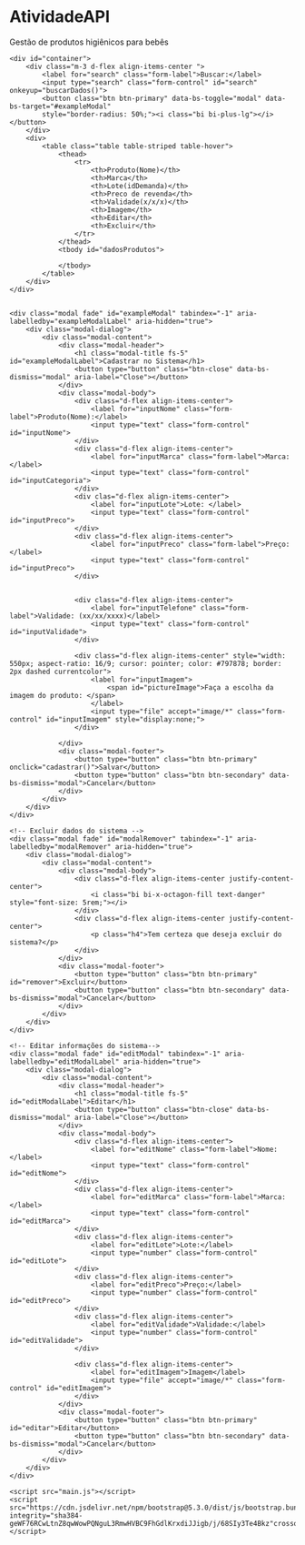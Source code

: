 # AtividadeAPI
<!DOCTYPE html>
<html lang="pt-br">
<head>
    <meta charset="UTF-8">
    <meta name="viewport" content="width=device-width, initial-scale=1.0">
    <title>Gestão de produtos higiênicos para bebês</title>
    <link href="https://cdn.jsdelivr.net/npm/bootstrap@5.3.0/dist/css/bootstrap.min.css" rel="stylesheet" integrity="sha384-9ndCyUaIbzAi2FUVXJi0CjmCapSmO7SnpJef0486qhLnuZ2cdeRhO02iuK6FUUVM" crossorigin="anonymous">
    <link rel="stylesheet" href="https://cdn.jsdelivr.net/npm/bootstrap-icons@1.10.5/font/bootstrap-icons.css">
</head>

<body>
    <nav class="navbar bg-primary">
        <div class="container-fluid">
            <span class="navbar-brand mb-0 h1">Gestão de produtos higiênicos para bebês</span>
        </div>
    </nav>

    <div id="container">
        <div class="m-3 d-flex align-items-center ">
            <label for="search" class="form-label">Buscar:</label>
            <input type="search" class="form-control" id="search" onkeyup="buscarDados()">
            <button class="btn btn-primary" data-bs-toggle="modal" data-bs-target="#exampleModal"
            style="border-radius: 50%;"><i class="bi bi-plus-lg"></i></button>
        </div>
        <div>
            <table class="table table-striped table-hover">
                <thead>
                    <tr>
                        <th>Produto(Nome)</th>
                        <th>Marca</th>
                        <th>Lote(idDemanda)</th>
                        <th>Preco de revenda</th>
                        <th>Validade(x/x/x)</th>
                        <th>Imagem</th>
                        <th>Editar</th>
                        <th>Excluir</th>
                    </tr>
                </thead>
                <tbody id="dadosProdutos">

                </tbody>
            </table>
        </div>
    </div>
    

    <div class="modal fade" id="exampleModal" tabindex="-1" aria-labelledby="exampleModalLabel" aria-hidden="true">
        <div class="modal-dialog">
            <div class="modal-content">
                <div class="modal-header">
                    <h1 class="modal-title fs-5" id="exampleModalLabel">Cadastrar no Sistema</h1>
                    <button type="button" class="btn-close" data-bs-dismiss="modal" aria-label="Close"></button>
                </div>
                <div class="modal-body">
                    <div class="d-flex align-items-center">
                        <label for="inputNome" class="form-label">Produto(Nome):</label>
                        <input type="text" class="form-control" id="inputNome">
                    </div>
                    <div class="d-flex align-items-center">
                        <label for="inputMarca" class="form-label">Marca:</label>
                        <input type="text" class="form-control" id="inputCategoria">
                    </div>
                    <div clas="d-flex align-items-center">
                        <label for="inputLote">Lote: </label>
                        <input type="text" class="form-control" id="inputPreco">
                    </div>
                    <div class="d-flex align-items-center">
                        <label for="inputPreco" class="form-label">Preço:</label>
                        <input type="text" class="form-control" id="inputPreco">
                    </div>

                    
                    <div class="d-flex align-items-center">
                        <label for="inputTelefone" class="form-label">Validade: (xx/xx/xxxx)</label>
                        <input type="text" class="form-control" id="inputValidade">
                    </div>
                    
                    <div class="d-flex align-items-center" style="width: 550px; aspect-ratio: 16/9; cursor: pointer; color: #797878; border: 2px dashed currentcolor">
                        <label for="inputImagem">
                            <span id="pictureImage">Faça a escolha da imagem do produto: </span>
                        </label>
                        <input type="file" accept="image/*" class="form-control" id="inputImagem" style="display:none;">
                    </div>

                </div>
                <div class="modal-footer">
                    <button type="button" class="btn btn-primary" onclick="cadastrar()">Salvar</button>
                    <button type="button" class="btn btn-secondary" data-bs-dismiss="modal">Cancelar</button>
                </div>
            </div>
        </div>
    </div>

    <!-- Excluir dados do sistema -->
    <div class="modal fade" id="modalRemover" tabindex="-1" aria-labelledby="modalRemover" aria-hidden="true">
        <div class="modal-dialog">
            <div class="modal-content">
                <div class="modal-body">
                    <div class="d-flex align-items-center justify-content-center">
                        <i class="bi bi-x-octagon-fill text-danger" style="font-size: 5rem;"></i>
                    </div>
                    <div class="d-flex align-items-center justify-content-center">
                        <p class="h4">Tem certeza que deseja excluir do sistema?</p>
                    </div>
                </div>
                <div class="modal-footer">
                    <button type="button" class="btn btn-primary" id="remover">Excluir</button>
                    <button type="button" class="btn btn-secondary" data-bs-dismiss="modal">Cancelar</button>
                </div>
            </div>
        </div>
    </div>

    <!-- Editar informações do sistema-->
    <div class="modal fade" id="editModal" tabindex="-1" aria-labelledby="editModalLabel" aria-hidden="true">
        <div class="modal-dialog">
            <div class="modal-content">
                <div class="modal-header">
                    <h1 class="modal-title fs-5" id="editModalLabel">Editar</h1>
                    <button type="button" class="btn-close" data-bs-dismiss="modal" aria-label="Close"></button>
                </div>
                <div class="modal-body">
                    <div class="d-flex align-items-center">
                        <label for="editNome" class="form-label">Nome:</label>
                        <input type="text" class="form-control" id="editNome">
                    </div>
                    <div class="d-flex align-items-center">
                        <label for="editMarca" class="form-label">Marca:</label>
                        <input type="text" class="form-control" id="editMarca">
                    </div>
                    <div class="d-flex align-items-center">
                        <label for="editLote">Lote:</label>
                        <input type="number" class="form-control" id="editLote">
                    </div>
                    <div class="d-flex align-items-center">
                        <label for="editPreco">Preço:</label>
                        <input type="number" class="form-control" id="editPreco">
                    </div>
                    <div class="d-flex align-items-center">
                        <label for="editValidade">Validade:</label>
                        <input type="number" class="form-control" id="editValidade">
                    </div>
                  
                    <div class="d-flex align-items-center">
                        <label for="editImagem">Imagem</label>
                        <input type="file" accept="image/*" class="form-control" id="editImagem">
                    </div>
                </div>
                <div class="modal-footer">
                    <button type="button" class="btn btn-primary" id="editar">Editar</button>
                    <button type="button" class="btn btn-secondary" data-bs-dismiss="modal">Cancelar</button>
                </div>
            </div>
        </div>
    </div>

    <script src="main.js"></script>
    <script src="https://cdn.jsdelivr.net/npm/bootstrap@5.3.0/dist/js/bootstrap.bundle.min.js"
    integrity="sha384-geWF76RCwLtnZ8qwWowPQNguL3RmwHVBC9FhGdlKrxdiJJigb/j/68SIy3Te4Bkz"crossorigin="anonymous"></script>
</body>
</html>

